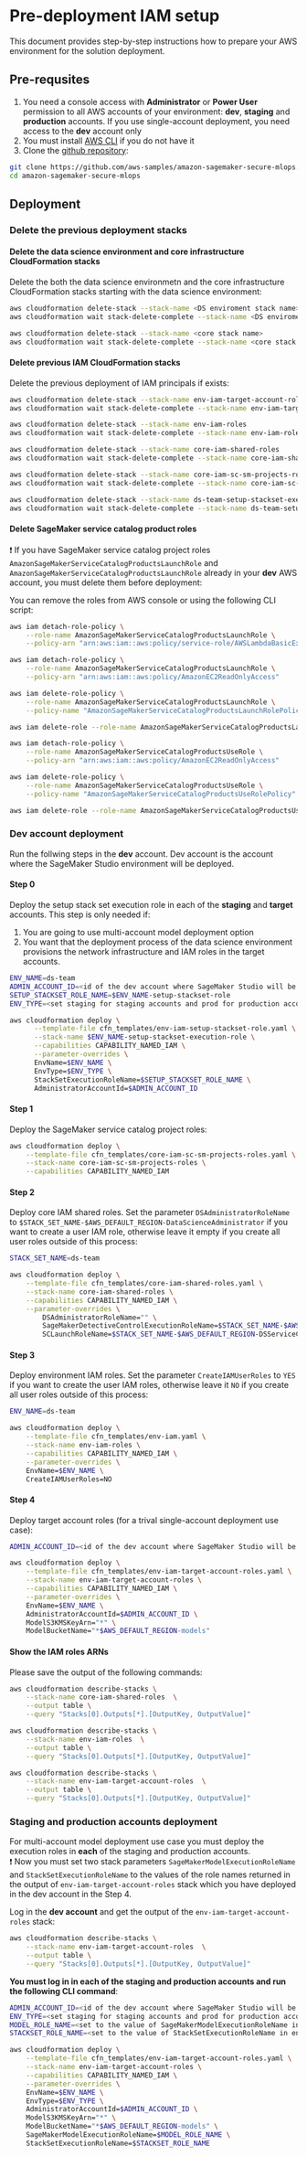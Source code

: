 # Pre-deployment IAM setup

This document provides step-by-step instructions how to prepare your AWS environment for the solution deployment.

## Pre-requsites
1. You need a console access with **Administrator** or **Power User** permission to all AWS accounts of your environment: **dev**, **staging** and **production** accounts. If you use single-account deployment, you need access to the **dev** account only
2. You must install [AWS CLI](https://aws.amazon.com/cli/) if you do not have it
3. Clone the [github repository](https://github.com/aws-samples/amazon-sagemaker-secure-mlops):
```sh
git clone https://github.com/aws-samples/amazon-sagemaker-secure-mlops.git
cd amazon-sagemaker-secure-mlops
```

## Deployment

### Delete the previous deployment stacks

#### Delete the data science environment and core infrastructure CloudFormation stacks
Delete the both the data science environmetn and the core infrastructure CloudFormation stacks starting with the data science environment:
```sh
aws cloudformation delete-stack --stack-name <DS enviroment stack name>
aws cloudformation wait stack-delete-complete --stack-name <DS enviroment stack name>

aws cloudformation delete-stack --stack-name <core stack name>
aws cloudformation wait stack-delete-complete --stack-name <core stack name>
```

#### Delete previous IAM CloudFormation stacks
Delete the previous deployment of IAM principals if exists:
```sh
aws cloudformation delete-stack --stack-name env-iam-target-account-roles
aws cloudformation wait stack-delete-complete --stack-name env-iam-target-account-roles

aws cloudformation delete-stack --stack-name env-iam-roles
aws cloudformation wait stack-delete-complete --stack-name env-iam-roles

aws cloudformation delete-stack --stack-name core-iam-shared-roles
aws cloudformation wait stack-delete-complete --stack-name core-iam-shared-roles

aws cloudformation delete-stack --stack-name core-iam-sc-sm-projects-roles
aws cloudformation wait stack-delete-complete --stack-name core-iam-sc-sm-projects-roles

aws cloudformation delete-stack --stack-name ds-team-setup-stackset-execution-role
aws cloudformation wait stack-delete-complete --stack-name ds-team-setup-stackset-execution-role
```

#### Delete SageMaker service catalog product roles
❗ If you have SageMaker service catalog project roles `AmazonSageMakerServiceCatalogProductsLaunchRole` and `AmazonSageMakerServiceCatalogProductsLaunchRole` already in your **dev** AWS account, you must delete them before deployment:

You can remove the roles from AWS console or using the following CLI script:
```sh
aws iam detach-role-policy \
    --role-name AmazonSageMakerServiceCatalogProductsLaunchRole \
    --policy-arn "arn:aws:iam::aws:policy/service-role/AWSLambdaBasicExecutionRole"

aws iam detach-role-policy \
    --role-name AmazonSageMakerServiceCatalogProductsLaunchRole \
    --policy-arn "arn:aws:iam::aws:policy/AmazonEC2ReadOnlyAccess"

aws iam delete-role-policy \
    --role-name AmazonSageMakerServiceCatalogProductsLaunchRole \
    --policy-name "AmazonSageMakerServiceCatalogProductsLaunchRolePolicy"

aws iam delete-role --role-name AmazonSageMakerServiceCatalogProductsLaunchRole

aws iam detach-role-policy \
    --role-name AmazonSageMakerServiceCatalogProductsUseRole \
    --policy-arn "arn:aws:iam::aws:policy/AmazonEC2ReadOnlyAccess"

aws iam delete-role-policy \
    --role-name AmazonSageMakerServiceCatalogProductsUseRole \
    --policy-name "AmazonSageMakerServiceCatalogProductsUseRolePolicy"

aws iam delete-role --role-name AmazonSageMakerServiceCatalogProductsUseRole
```

### Dev account deployment

Run the follwing steps in the **dev** account. Dev account is the account where the SageMaker Studio environment will be deployed.

#### Step 0
Deploy the setup stack set execution role in each of the **staging** and **target** accounts. This step is only needed if:
1. You are going to use multi-account model deployment option
2. You want that the deployment process of the data science environment provisions the network infrastructure and IAM roles in the target accounts.

```sh
ENV_NAME=ds-team
ADMIN_ACCOUNT_ID=<id of the dev account where SageMaker Studio will be deployed>
SETUP_STACKSET_ROLE_NAME=$ENV_NAME-setup-stackset-role
ENV_TYPE=<set staging for staging accounts and prod for production accounts>

aws cloudformation deploy \
      --template-file cfn_templates/env-iam-setup-stackset-role.yaml \
      --stack-name $ENV_NAME-setup-stackset-execution-role \
      --capabilities CAPABILITY_NAMED_IAM \
      --parameter-overrides \
      EnvName=$ENV_NAME \
      EnvType=$ENV_TYPE \
      StackSetExecutionRoleName=$SETUP_STACKSET_ROLE_NAME \
      AdministratorAccountId=$ADMIN_ACCOUNT_ID
```

#### Step 1
Deploy the SageMaker service catalog project roles:
```sh
aws cloudformation deploy \
    --template-file cfn_templates/core-iam-sc-sm-projects-roles.yaml \
    --stack-name core-iam-sc-sm-projects-roles \
    --capabilities CAPABILITY_NAMED_IAM 
```

#### Step 2
Deploy core IAM shared roles.
Set the parameter `DSAdministratorRoleName` to `$STACK_SET_NAME-$AWS_DEFAULT_REGION-DataScienceAdministrator` if you want to create a user IAM role, otherwise leave it empty if you create all user roles outside of this process:
```sh
STACK_SET_NAME=ds-team

aws cloudformation deploy \
    --template-file cfn_templates/core-iam-shared-roles.yaml \
    --stack-name core-iam-shared-roles \
    --capabilities CAPABILITY_NAMED_IAM \
    --parameter-overrides \
        DSAdministratorRoleName="" \
        SageMakerDetectiveControlExecutionRoleName=$STACK_SET_NAME-$AWS_DEFAULT_REGION-DSSageMakerDetectiveControlRole \
        SCLaunchRoleName=$STACK_SET_NAME-$AWS_DEFAULT_REGION-DSServiceCatalogLaunchRole
```

#### Step 3
Deploy environment IAM roles.
Set the parameter `CreateIAMUserRoles` to `YES` if you want to create the user IAM roles, otherwise leave it `NO` if you create all user roles outside of this process:
```sh
ENV_NAME=ds-team

aws cloudformation deploy \
    --template-file cfn_templates/env-iam.yaml \
    --stack-name env-iam-roles \
    --capabilities CAPABILITY_NAMED_IAM \
    --parameter-overrides \
    EnvName=$ENV_NAME \
    CreateIAMUserRoles=NO
```

#### Step 4
Deploy target account roles (for a trival single-account deployment use case):
```sh
ADMIN_ACCOUNT_ID=<id of the dev account where SageMaker Studio will be deployed>

aws cloudformation deploy \
    --template-file cfn_templates/env-iam-target-account-roles.yaml \
    --stack-name env-iam-target-account-roles \
    --capabilities CAPABILITY_NAMED_IAM \
    --parameter-overrides \
    EnvName=$ENV_NAME \
    AdministratorAccountId=$ADMIN_ACCOUNT_ID \
    ModelS3KMSKeyArn="*" \
    ModelBucketName="*$AWS_DEFAULT_REGION-models"
```

#### Show the IAM roles ARNs
Please save the output of the following commands:
```sh
aws cloudformation describe-stacks \
    --stack-name core-iam-shared-roles  \
    --output table \
    --query "Stacks[0].Outputs[*].[OutputKey, OutputValue]"

aws cloudformation describe-stacks \
    --stack-name env-iam-roles  \
    --output table \
    --query "Stacks[0].Outputs[*].[OutputKey, OutputValue]"

aws cloudformation describe-stacks \
    --stack-name env-iam-target-account-roles  \
    --output table \
    --query "Stacks[0].Outputs[*].[OutputKey, OutputValue]"
```

### Staging and production accounts deployment
For multi-account model deployment use case you must deploy the execution roles in **each** of the staging and production accounts.  
❗ Now you must set two stack parameters `SageMakerModelExecutionRoleName` and `StackSetExecutionRoleName` to the values of the role names returned in the output of `env-iam-target-account-roles` stack which you have deployed in the dev account in the Step 4.

Log in the **dev account** and get the output of the `env-iam-target-account-roles` stack:
```sh
aws cloudformation describe-stacks \
    --stack-name env-iam-target-account-roles  \
    --output table \
    --query "Stacks[0].Outputs[*].[OutputKey, OutputValue]"
```

**You must log in in each of the staging and production accounts and run the following CLI command**:
```sh
ADMIN_ACCOUNT_ID=<id of the dev account where SageMaker Studio will be deployed>
ENV_TYPE=<set staging for staging accounts and prod for production accounts>
MODEL_ROLE_NAME=<set to the value of SageMakerModelExecutionRoleName in env-iam-target-account-roles stack output>
STACKSET_ROLE_NAME=<set to the value of StackSetExecutionRoleName in env-iam-target-account-roles stack output>

aws cloudformation deploy \
    --template-file cfn_templates/env-iam-target-account-roles.yaml \
    --stack-name env-iam-target-account-roles \
    --capabilities CAPABILITY_NAMED_IAM \
    --parameter-overrides \
    EnvName=$ENV_NAME \
    EnvType=$ENV_TYPE \
    AdministratorAccountId=$ADMIN_ACCOUNT_ID \
    ModelS3KMSKeyArn="*" \
    ModelBucketName="*$AWS_DEFAULT_REGION-models" \
    SageMakerModelExecutionRoleName=$MODEL_ROLE_NAME \
    StackSetExecutionRoleName=$STACKSET_ROLE_NAME
```

